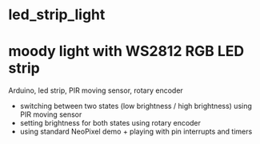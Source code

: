 # led_strip_light
# moody light with WS2812 RGB LED strip

Arduino, led strip, PIR moving sensor, rotary encoder

- switching between two states (low brightness / high brightness) using PIR moving sensor
- setting brightness for both states using rotary encoder
- using standard NeoPixel demo + playing with pin interrupts and timers
